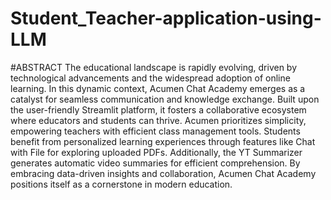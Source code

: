 # Student_Teacher-application-using-LLM

#ABSTRACT
The educational landscape is rapidly evolving, driven by technological advancements and the widespread adoption of online learning. In this dynamic context, Acumen Chat Academy emerges as a catalyst for seamless communication and knowledge exchange. Built upon the user-friendly Streamlit platform, it fosters a collaborative ecosystem where educators and students can thrive. Acumen prioritizes simplicity, empowering teachers with efficient class management tools. Students benefit from personalized learning experiences through features like Chat with File for exploring uploaded PDFs. Additionally, the YT Summarizer generates automatic video summaries for efficient comprehension. By embracing data-driven insights and collaboration, Acumen Chat Academy positions itself as a cornerstone in modern education.

